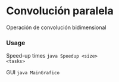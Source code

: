 # Convolución paralela
Operación de convolución bidimensional

### Usage
Speed-up times
<code>java Speedup &lt;size&gt; &lt;tasks&gt;</code>

GUI
<code>java MainGrafico</code>
